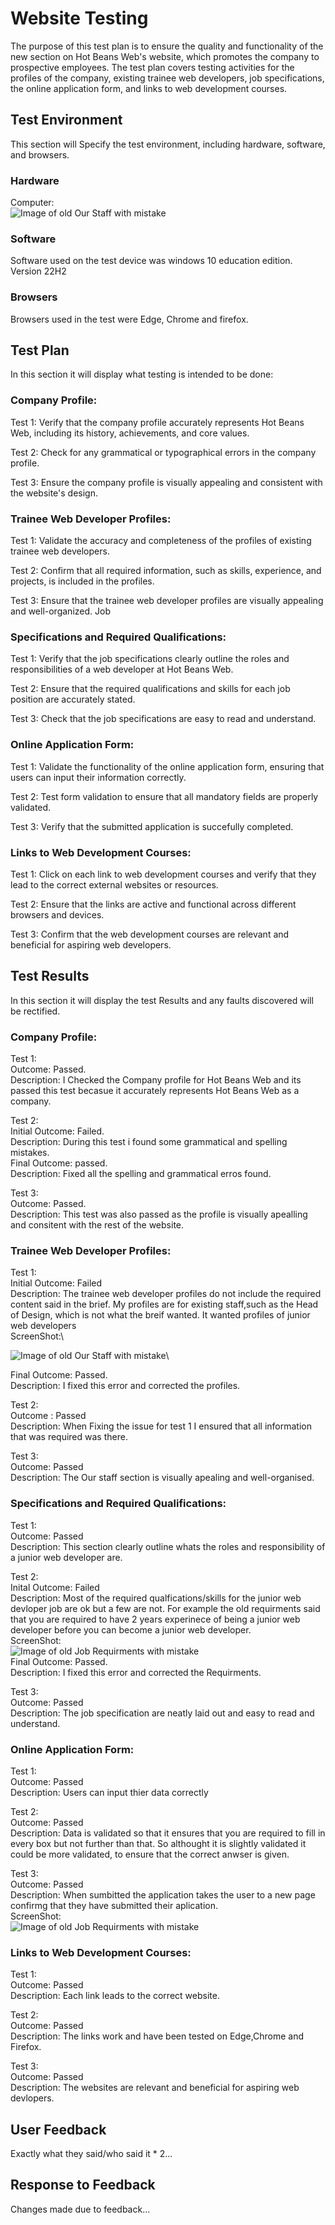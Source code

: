 # Website Testing
The purpose of this test plan is to ensure the quality and functionality of the new section on Hot Beans Web's website, which promotes the company to prospective employees.
The test plan covers testing activities for the profiles of the company, existing trainee web developers, job specifications, the online application form, and links to web development courses.

## Test Environment
This section will Specify the test environment, including hardware, software, and browsers.

### Hardware
Computer:\
![Image of old Our Staff with mistake](https://github.com/devonwyatt/Unit-15-Asignment-2/blob/main/doc/ScreenShots/ScreenShotOfHardware.png)

### Software
Software used on the test device was windows 10 education edition. Version 22H2

### Browsers
Browsers used in the test were Edge, Chrome and firefox.


## Test Plan
 In this section it will display what testing is intended to be done:

### Company Profile:
Test 1: Verify that the company profile accurately represents Hot Beans Web, including its history, achievements, and core values.

Test 2: Check for any grammatical or typographical errors in the company profile.

Test 3: Ensure the company profile is visually appealing and consistent with the website's design.

### Trainee Web Developer Profiles:
Test 1: Validate the accuracy and completeness of the profiles of existing trainee web developers.

Test 2: Confirm that all required information, such as skills, experience, and projects, is included in the profiles.

Test 3: Ensure that the trainee web developer profiles are visually appealing and well-organized.
Job 

### Specifications and Required Qualifications:
Test 1: Verify that the job specifications clearly outline the roles and responsibilities of a web developer at Hot Beans Web.

Test 2: Ensure that the required qualifications and skills for each job position are accurately stated.

Test 3: Check that the job specifications are easy to read and understand.

### Online Application Form:
Test 1: Validate the functionality of the online application form, ensuring that users can input their information correctly.

Test 2: Test form validation to ensure that all mandatory fields are properly validated.

Test 3: Verify that the submitted application is succefully completed.

### Links to Web Development Courses:
Test 1: Click on each link to web development courses and verify that they lead to the correct external websites or resources.

Test 2: Ensure that the links are active and functional across different browsers and devices.

Test 3: Confirm that the web development courses are relevant and beneficial for aspiring web developers.

## Test Results
In this section it will display the test Results and any faults discovered will be rectified.

### Company Profile:
Test 1:\
Outcome: Passed.\
Description: I Checked the Company profile for Hot Beans Web and its passed this test becasue it accurately represents Hot Beans Web as a company.

Test 2:\
Initial Outcome: Failed.\
Description: During this test i found some grammatical and spelling mistakes.\
Final Outcome: passed.\
Description: Fixed all the spelling and grammatical erros found.

Test 3:\
Outcome: Passed.\
Description: This test was also passed as the profile is visually apealling and consitent with the rest of the website.

### Trainee Web Developer Profiles:
Test 1:\
Initial Outcome: Failed\
Description: The trainee web developer profiles do not include the required content said in the brief. My profiles are for existing staff,such as the Head of Design, which is not what the breif wanted. It wanted profiles of junior web developers\
ScreenShot:\

![Image of old Our Staff with mistake](https://github.com/devonwyatt/Unit-15-Asignment-2/blob/main/doc/ScreenShots/ScreenShotOfOurStaff1.png)\

Final Outcome: Passed.\
Description: I fixed this error and corrected the profiles.

Test 2:\
Outcome : Passed\
Description: When Fixing the issue for test 1 I ensured that all information that was required was there.

Test 3:\
Outcome: Passed\
Description: The Our staff section is visually apealing and well-organised.

### Specifications and Required Qualifications:
Test 1:\
Outcome: Passed\
Description: This section clearly outline whats the roles and responsibility of a junior web developer are.

Test 2:\
Inital Outcome: Failed\
Description: Most of the required qualfications/skills for the junior web devloper job are ok but a few are not. For example the old requirments said that you are required to have 2 years experinece of being a junior web developer before you can become a junior web developer.\
ScreenShot:\
![Image of old Job Requirments with mistake](https://github.com/devonwyatt/Unit-15-Asignment-2/blob/main/doc/ScreenShots/ScreenShotOfJobRequirments1.png)\
Final Outcome: Passed.\
Description: I fixed this error and corrected the Requirments.

Test 3:\
Outcome: Passed\
Description: The job specification are neatly laid out and easy to read and understand.

### Online Application Form:
Test 1:\
Outcome: Passed\
Description: Users can input thier data correctly

Test 2:\
Outcome: Passed\
Description: Data is validated so that it ensures that you are required to fill in every box but not further than that. So althought it is slightly validated it could be more validated, to ensure that the correct anwser is given.

Test 3:\
Outcome: Passed\
Description: When sumbitted the application takes the user to a new page confirmg that they have submitted their aplication.\
ScreenShot:\
![Image of old Job Requirments with mistake](https://github.com/devonwyatt/Unit-15-Asignment-2/blob/main/doc/ScreenShots/ScreenShotOfSucsessfulSubmittion1.png)

### Links to Web Development Courses:
Test 1:\
Outcome: Passed\
Description: Each link leads to the correct website.

Test 2:\
Outcome: Passed\
Description: The links work and have been tested on Edge,Chrome and Firefox.

Test 3:\
Outcome: Passed\
Description: The websites are relevant and beneficial for aspiring web devlopers.

## User Feedback
Exactly what they said/who said it * 2...

## Response to Feedback
Changes made due to feedback...




<!--Test Types
Functional Testing: Validate the functionality and accuracy of the website's features, such as the online application form and external links.
Usability Testing: Evaluate the user experience, ease of navigation, and clarity of information.
Compatibility Testing: Verify the compatibility of the website across different browsers and devices commonly used by the target audience.
Content Testing: Review the accuracy, completeness, and readability of the website's content.-->
